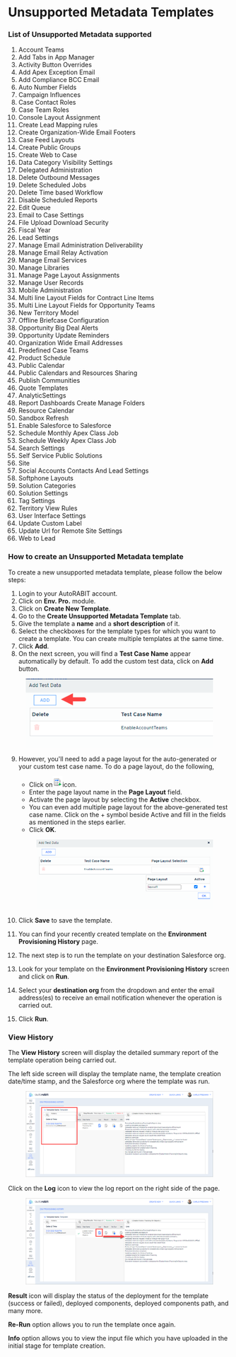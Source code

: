 # Unsupported Metadata Templates

### List of Unsupported Metadata supported <a href="#list-of-unsupported-metadata-supported" id="list-of-unsupported-metadata-supported"></a>

1. Account Teams
2. Add Tabs in App Manager
3. Activity Button Overrides
4. Add Apex Exception Email
5. Add Compliance BCC Email
6. Auto Number Fields
7. Campaign Influences
8. Case Contact Roles
9. Case Team Roles
10. Console Layout Assignment
11. Create Lead Mapping rules
12. Create Organization-Wide Email Footers
13. Case Feed Layouts
14. Create Public Groups
15. Create Web to Case
16. Data Category Visibility Settings
17. Delegated Administration
18. Delete Outbound Messages
19. Delete Scheduled Jobs
20. Delete Time based Workflow
21. Disable Scheduled Reports
22. Edit Queue
23. Email to Case Settings
24. File Upload Download Security
25. Fiscal Year
26. Lead Settings
27. Manage Email Administration Deliverability
28. Manage Email Relay Activation
29. Manage Email Services
30. Manage Libraries
31. Manage Page Layout Assignments
32. Manage User Records
33. Mobile Administration
34. Multi line Layout Fields for Contract Line Items
35. Multi Line Layout Fields for Opportunity Teams
36. New Territory Model
37. Offline Briefcase Configuration
38. Opportunity Big Deal Alerts
39. Opportunity Update Reminders
40. Organization Wide Email Addresses
41. Predefined Case Teams
42. Product Schedule
43. Public Calendar
44. Public Calendars and Resources Sharing
45. Publish Communities
46. Quote Templates
47. AnalyticSettings
48. Report Dashboards Create Manage Folders
49. Resource Calendar
50. Sandbox Refresh
51. Enable Salesforce to Salesforce
52. Schedule Monthly Apex Class Job
53. Schedule Weekly Apex Class Job
54. Search Settings
55. Self Service Public Solutions
56. Site
57. Social Accounts Contacts And Lead Settings
58. Softphone Layouts
59. Solution Categories
60. Solution Settings
61. Tag Settings
62. Territory View Rules
63. User Interface Settings
64. Update Custom Label
65. Update Url for Remote Site Settings
66. Web to Lead

### How to create an Unsupported Metadata template <a href="#how-to-create-an-unsupported-metadata-template" id="how-to-create-an-unsupported-metadata-template"></a>

To create a new unsupported metadata template, please follow the below steps:

1. Login to your AutoRABIT account.
2. Click on **Env. Pro.** module.
3. Click on **Create New Template**.
4. Go to the **Create Unsupported Metadata Template** tab.
5. Give the template a **name** and a **short description** of it.
6. Select the checkboxes for the template types for which you want to create a template. You can create multiple templates at the same time.
7. Click **Add**.
8. On the next screen, you will find a **Test Case Name** appear automatically by default. To add the custom test data, click on **Add** button.

<figure><img src="../../../../../.gitbook/assets/image (22) (1).png" alt=""><figcaption></figcaption></figure>

9.  However, you'll need to add a page layout for the auto-generated or your custom test case name. To do a page layout, do the following,

    * Click on![](<../../../../../.gitbook/assets/image (23) (1).png>)icon.
    * Enter the page layout name in the **Page Layout** field.&#x20;
    * Activate the page layout by selecting the **Active** checkbox.&#x20;
    * You can even add multiple page layout for the above-generated test case name. Click on the + symbol beside Active and fill in the fields as mentioned in the steps earlier.&#x20;
    * Click **OK**.

    <figure><img src="../../../../../.gitbook/assets/image (24) (1).png" alt="" width="534"><figcaption></figcaption></figure>
10. Click **Save** to save the template.
11. You can find your recently created template on the **Environment Provisioning History** page.
12. The next step is to run the template on your destination Salesforce org.
13. Look for your template on the **Environment Provisioning History** screen and click on **Run**.
14. Select your **destination org** from the dropdown and enter the email address(es) to receive an email notification whenever the operation is carried out.
15. Click **Run**.

### View History <a href="#view-history" id="view-history"></a>

The **View History** screen will display the detailed summary report of the template operation being carried out.

The left side screen will display the template name, the template creation date/time stamp, and the Salesforce org where the template was run.

<figure><img src="../../../../../.gitbook/assets/image (25) (1).png" alt=""><figcaption></figcaption></figure>

Click on the **Log** icon to view the log report on the right side of the page.

<figure><img src="../../../../../.gitbook/assets/image (26) (1).png" alt=""><figcaption></figcaption></figure>

**Result** icon will display the status of the deployment for the template (success or failed), deployed components, deployed components path, and many more.&#x20;

**Re-Run** option allows you to run the template once again.&#x20;

**Info** option allows you to view the input file which you have uploaded in the initial stage for template creation.
